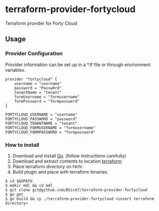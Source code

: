 # terraform-provider-fortycloud
Terraform provider for Forty Cloud

## Usage

### Provider Configuration

Provider information can be set up in a *.tf file or through environment variables.

```
provider "fortycloud" {
	username = "username"
	password = "Passw0rd"
	tenantName = "tenant"
	formUsername = "formusername"
	formPassword = "formpassword"
}
```

```
FORTYCLOUD_USERNAME = "username"
FORTYCLOUD_PASSWORD = "password"
FORTYCLOUD_TENANTNAME = "tenant"
FORTYCLOUD_FORMUSERNAME = "formusername"
FORTYCLOUD_FORMPASSWORD = "formpassword"
```


### How to install

1. Download and install [Go](https://golang.org/doc/install). (follow instructions carefully)
2. Download and extract contents to location [terraform](https://terraform.io/downloads.html).
3. Place terraform directory on `PATH`.
4. Build plugin and place with terraform binaries.

```
$ cd $GOPATH
$ mdkir mdl && cd mdl
$ git clone git@github.com/BSick7/terraform-provider-fortycloud
$ go get
$ go build && cp ./terraform-provider-fortycloud <insert terraform directory>
```
